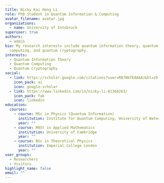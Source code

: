 ```yaml
---
title: Nicky Kai Hong Li
role: PhD Student in Quantum Information & Computing
avatar_filename: avatar.jpg
organizations:
  - name: University of Innsbruck
superuser: true
authors:
  - admin
bio: My research interests include quantum information theory, quantum
  computing, and quantum cryptography.
interests:
  - Quantum Information Theory
  - Quantum Computing
  - Quantum Cryptography
social:
  - link: https://scholar.google.com/citations?user=RB7WmfEAAAAJ&hl=zh-TW&oi=ao
    icon_pack: ai
    icon: google-scholar
  - link: https://www.linkedin.com/in/nicky-li-81368263/
    icon_pack: fab
    icon: linkedin
education:
  courses:
    - course: MSc in Physics (Quantum Information)
      institution: Institute for Quantum Computing, University of Waterloo
      year: ""
    - course: MASt in Applied Mathematics
      institution: University of Cambridge
      year: ""
    - course: BSc in Theoretical Physics
      institution: Imperial College London
      year: ""
user_groups:
  - Researchers
  - Visitors
highlight_name: false
email: ""
---
```

